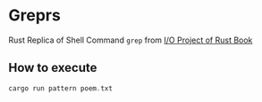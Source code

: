 # Greprs

Rust Replica of Shell Command `grep` from [I/O Project of Rust Book](https://rinthel.github.io/rust-lang-book-ko/ch12-00-an-io-project.html)

## How to execute

```rust
cargo run pattern poem.txt
```